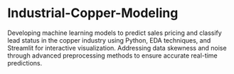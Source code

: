 # Industrial-Copper-Modeling
Developing machine learning models to predict sales pricing and classify lead status in the copper industry using Python, EDA techniques, and Streamlit for interactive visualization. Addressing data skewness and noise through advanced preprocessing methods to ensure accurate real-time predictions.
